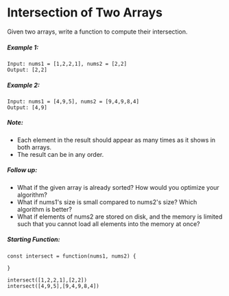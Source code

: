 # Intersection of Two Arrays

Given two arrays, write a function to compute their intersection.

##### Example 1:

```
Input: nums1 = [1,2,2,1], nums2 = [2,2]
Output: [2,2]
```

##### Example 2:

```
Input: nums1 = [4,9,5], nums2 = [9,4,9,8,4]
Output: [4,9]
```

##### Note:

* Each element in the result should appear as many times as it shows in both arrays.
* The result can be in any order.

##### Follow up:

* What if the given array is already sorted? How would you optimize your algorithm?
* What if nums1's size is small compared to nums2's size? Which algorithm is better?
* What if elements of nums2 are stored on disk, and the memory is limited such that you cannot load all elements into the memory at once?

##### Starting Function: 

```
const intersect = function(nums1, nums2) {

}

intersect([1,2,2,1],[2,2])
intersect([4,9,5],[9,4,9,8,4])
```